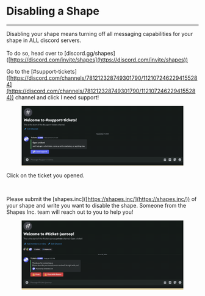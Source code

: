 # Disabling a Shape

***

Disabling your shape means turning off all messaging capabilities for your shape in ALL discord servers. \
\
To do so, head over to \[discord.gg/shapes]\([https://discord.com/invite/shapes](https://discord.com/invite/shapes))

Go to the \[#support-tickets]\([https://discord.com/channels/781212328749301790/1121072462294155284](https://discord.com/channels/781212328749301790/1121072462294155284)) channel and click I need support!

<figure><img src="../../.gitbook/assets/image.png" alt=""><figcaption></figcaption></figure>

Click on the ticket you opened.&#x20;

<figure><img src="../../.gitbook/assets/Screenshot 2024-06-12 at 7.24.19 PM (1).png" alt=""><figcaption></figcaption></figure>

Please submit the \[shapes.inc]\([https://shapes.inc/](https://shapes.inc/)) of your shape and write you want to disable the shape. Someone from the Shapes Inc. team will reach out to you to help you!

<figure><img src="../../.gitbook/assets/image (1).png" alt=""><figcaption></figcaption></figure>
